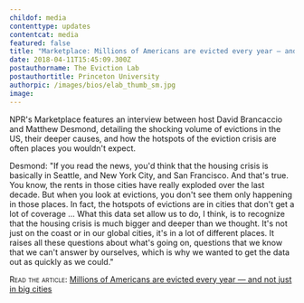 ```yaml
---
childof: media
contenttype: updates
contentcat: media
featured: false
title: "Marketplace: Millions of Americans are evicted every year — and not just in big cities"
date: 2018-04-11T15:45:09.300Z
postauthorname: The Eviction Lab
postauthortitle: Princeton University
authorpic: /images/bios/elab_thumb_sm.jpg
image: 
---
```

NPR's <span class="ital">Marketplace</span> features an interview between host David Brancaccio and Matthew Desmond, detailing the shocking volume of evictions in the US, their deeper causes, and how the hotspots of the eviction crisis are often places you wouldn't expect.

<span class="ak-bold">Desmond:</span> "If you read the news, you'd think that the housing crisis is basically in Seattle, and New York City, and San Francisco. And that's true. You know, the rents in those cities have really exploded over the last decade. But when you look at evictions, you don't see them only happening in those places. In fact, the hotspots of evictions are in cities that don't get a lot of coverage ...  What this data set allow us to do, I think, is to recognize that the housing crisis is much bigger and deeper than we thought. It's not just on the coast or in our global cities, it's in a lot of different places. It raises all these questions about what's going on, questions that we know that we can't answer by ourselves, which is why we wanted to get the data out as quickly as we could." 

<span class="smallcaps">Read the article:</span> <a class="ak-bold" href="https://www.marketplace.org/2018/04/09/economy/eviction-desmond-princeton-housing-crisis-rent">Millions of Americans are evicted every year — and not just in big cities</a>